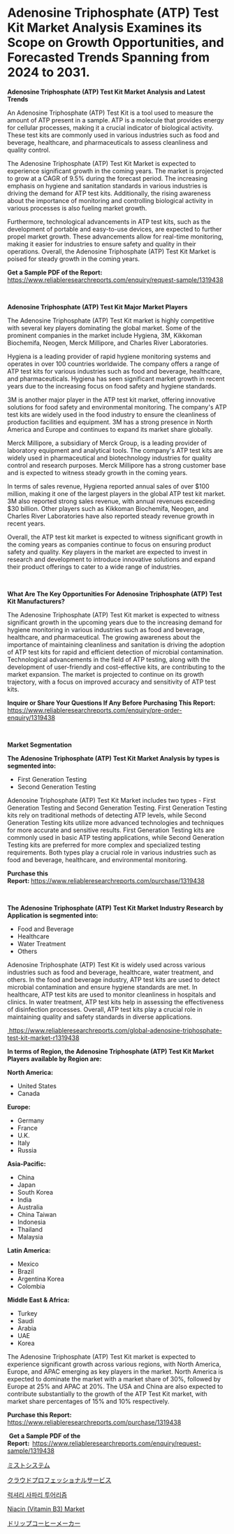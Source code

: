 <p><h1>Adenosine Triphosphate (ATP) Test Kit Market Analysis Examines its Scope on Growth Opportunities, and Forecasted Trends Spanning from 2024 to 2031.</h1></p><p><strong>Adenosine Triphosphate (ATP) Test Kit Market Analysis and Latest Trends</strong></p>
<p><p>An Adenosine Triphosphate (ATP) Test Kit is a tool used to measure the amount of ATP present in a sample. ATP is a molecule that provides energy for cellular processes, making it a crucial indicator of biological activity. These test kits are commonly used in various industries such as food and beverage, healthcare, and pharmaceuticals to assess cleanliness and quality control.</p><p>The Adenosine Triphosphate (ATP) Test Kit Market is expected to experience significant growth in the coming years. The market is projected to grow at a CAGR of 9.5% during the forecast period. The increasing emphasis on hygiene and sanitation standards in various industries is driving the demand for ATP test kits. Additionally, the rising awareness about the importance of monitoring and controlling biological activity in various processes is also fueling market growth.</p><p>Furthermore, technological advancements in ATP test kits, such as the development of portable and easy-to-use devices, are expected to further propel market growth. These advancements allow for real-time monitoring, making it easier for industries to ensure safety and quality in their operations. Overall, the Adenosine Triphosphate (ATP) Test Kit Market is poised for steady growth in the coming years.</p></p>
<p><strong>Get a Sample PDF of the Report:&nbsp;</strong> <a href="https://www.reliableresearchreports.com/enquiry/request-sample/1319438">https://www.reliableresearchreports.com/enquiry/request-sample/1319438</a></p>
<p>&nbsp;</p>
<p><strong>Adenosine Triphosphate (ATP) Test Kit Major Market Players</strong></p>
<p><p>The Adenosine Triphosphate (ATP) Test Kit market is highly competitive with several key players dominating the global market. Some of the prominent companies in the market include Hygiena, 3M, Kikkoman Biochemifa, Neogen, Merck Millipore, and Charles River Laboratories.</p><p>Hygiena is a leading provider of rapid hygiene monitoring systems and operates in over 100 countries worldwide. The company offers a range of ATP test kits for various industries such as food and beverage, healthcare, and pharmaceuticals. Hygiena has seen significant market growth in recent years due to the increasing focus on food safety and hygiene standards.</p><p>3M is another major player in the ATP test kit market, offering innovative solutions for food safety and environmental monitoring. The company's ATP test kits are widely used in the food industry to ensure the cleanliness of production facilities and equipment. 3M has a strong presence in North America and Europe and continues to expand its market share globally.</p><p>Merck Millipore, a subsidiary of Merck Group, is a leading provider of laboratory equipment and analytical tools. The company's ATP test kits are widely used in pharmaceutical and biotechnology industries for quality control and research purposes. Merck Millipore has a strong customer base and is expected to witness steady growth in the coming years.</p><p>In terms of sales revenue, Hygiena reported annual sales of over $100 million, making it one of the largest players in the global ATP test kit market. 3M also reported strong sales revenue, with annual revenues exceeding $30 billion. Other players such as Kikkoman Biochemifa, Neogen, and Charles River Laboratories have also reported steady revenue growth in recent years.</p><p>Overall, the ATP test kit market is expected to witness significant growth in the coming years as companies continue to focus on ensuring product safety and quality. Key players in the market are expected to invest in research and development to introduce innovative solutions and expand their product offerings to cater to a wide range of industries.</p></p>
<p>&nbsp;</p>
<p><strong>What Are The Key Opportunities For Adenosine Triphosphate (ATP) Test Kit Manufacturers?</strong></p>
<p><p>The Adenosine Triphosphate (ATP) Test Kit market is expected to witness significant growth in the upcoming years due to the increasing demand for hygiene monitoring in various industries such as food and beverage, healthcare, and pharmaceutical. The growing awareness about the importance of maintaining cleanliness and sanitation is driving the adoption of ATP test kits for rapid and efficient detection of microbial contamination. Technological advancements in the field of ATP testing, along with the development of user-friendly and cost-effective kits, are contributing to the market expansion. The market is projected to continue on its growth trajectory, with a focus on improved accuracy and sensitivity of ATP test kits.</p></p>
<p><strong>Inquire or Share Your Questions If Any Before Purchasing This Report:</strong> <a href="https://www.reliableresearchreports.com/enquiry/pre-order-enquiry/1319438">https://www.reliableresearchreports.com/enquiry/pre-order-enquiry/1319438</a></p>
<p>&nbsp;</p>
<p><strong>Market Segmentation</strong></p>
<p><strong>The Adenosine Triphosphate (ATP) Test Kit Market Analysis by types is segmented into:</strong></p>
<p><ul><li>First Generation Testing</li><li>Second Generation Testing</li></ul></p>
<p><p>Adenosine Triphosphate (ATP) Test Kit Market includes two types - First Generation Testing and Second Generation Testing. First Generation Testing kits rely on traditional methods of detecting ATP levels, while Second Generation Testing kits utilize more advanced technologies and techniques for more accurate and sensitive results. First Generation Testing kits are commonly used in basic ATP testing applications, while Second Generation Testing kits are preferred for more complex and specialized testing requirements. Both types play a crucial role in various industries such as food and beverage, healthcare, and environmental monitoring.</p></p>
<p><strong>Purchase this Report:&nbsp;</strong><a href="https://www.reliableresearchreports.com/purchase/1319438">https://www.reliableresearchreports.com/purchase/1319438</a></p>
<p>&nbsp;</p>
<p><strong>The Adenosine Triphosphate (ATP) Test Kit Market Industry Research by Application is segmented into:</strong></p>
<p><ul><li>Food and Beverage</li><li>Healthcare</li><li>Water Treatment</li><li>Others</li></ul></p>
<p><p>Adenosine Triphosphate (ATP) Test Kit is widely used across various industries such as food and beverage, healthcare, water treatment, and others. In the food and beverage industry, ATP test kits are used to detect microbial contamination and ensure hygiene standards are met. In healthcare, ATP test kits are used to monitor cleanliness in hospitals and clinics. In water treatment, ATP test kits help in assessing the effectiveness of disinfection processes. Overall, ATP test kits play a crucial role in maintaining quality and safety standards in diverse applications.</p></p>
<p><a href="https://www.reliableresearchreports.com/global-adenosine-triphosphate-test-kit-market-r1319438">&nbsp;https://www.reliableresearchreports.com/global-adenosine-triphosphate-test-kit-market-r1319438</a></p>
<p><strong>In terms of Region, the Adenosine Triphosphate (ATP) Test Kit Market Players available by Region are:</strong></p>
<p>
    <p> <strong> North America: </strong>
        <ul>
            <li>United States</li>
            <li>Canada</li>
        </ul>
        </p> 
    <p> <strong> Europe: </strong>
        <ul>
            <li>Germany</li>
            <li>France</li>
            <li>U.K.</li>
            <li>Italy</li>
            <li>Russia</li>
        </ul>
        </p> 
    <p> <strong> Asia-Pacific: </strong>
        <ul>
            <li>China</li>
            <li>Japan</li>
            <li>South Korea</li>
            <li>India</li>
            <li>Australia</li>
            <li>China Taiwan</li>
            <li>Indonesia</li>
            <li>Thailand</li>
            <li>Malaysia</li>
        </ul>
        </p> 
    <p> <strong> Latin America: </strong>
        <ul>
            <li>Mexico</li>
            <li>Brazil</li>
            <li>Argentina Korea</li>
            <li>Colombia</li>
        </ul>
        </p> 
    <p> <strong> Middle East & Africa: </strong>
        <ul>
            <li>Turkey</li>
            <li>Saudi</li>
            <li>Arabia</li>
            <li>UAE</li>
            <li>Korea</li>
        </ul>
    </p>
    </p>
<p><p>The Adenosine Triphosphate (ATP) Test Kit market is expected to experience significant growth across various regions, with North America, Europe, and APAC emerging as key players in the market. North America is expected to dominate the market with a market share of 30%, followed by Europe at 25% and APAC at 20%. The USA and China are also expected to contribute substantially to the growth of the ATP Test Kit market, with market share percentages of 15% and 10% respectively.</p></p>
<p><strong>Purchase this Report: </strong><a href="https://www.reliableresearchreports.com/purchase/1319438">https://www.reliableresearchreports.com/purchase/1319438</a></p>
<p>&nbsp;<strong>Get a Sample PDF of the Report:&nbsp;&nbsp;</strong><a href="https://www.reliableresearchreports.com/enquiry/request-sample/1319438">https://www.reliableresearchreports.com/enquiry/request-sample/1319438</a></p>
<p><strong></strong></p>
<p><p><a href="https://medium.com/@jaremington56/%E3%83%9F%E3%82%B9%E3%83%86%E3%82%A3%E3%83%B3%E3%82%B0%E3%82%B7%E3%82%B9%E3%83%86%E3%83%A0%E5%B8%82%E5%A0%B4%E8%AA%BF%E6%9F%BB%E3%83%AC%E3%83%9D%E3%83%BC%E3%83%88-%E3%81%9D%E3%81%AE%E6%AD%B4%E5%8F%B2%E3%81%8A%E3%82%88%E3%81%B32024%E5%B9%B4%E3%81%8B%E3%82%892031%E5%B9%B4%E3%81%AE%E4%BA%88%E6%B8%AC-1f65d2967b66">ミストシステム</a></p><p><a href="https://medium.com/@rexkhler2023/%E3%82%AF%E3%83%A9%E3%82%A6%E3%83%89%E3%83%97%E3%83%AD%E3%83%95%E3%82%A7%E3%83%83%E3%82%B7%E3%83%A7%E3%83%8A%E3%83%AB%E3%82%B5%E3%83%BC%E3%83%93%E3%82%B9%E5%B8%82%E5%A0%B4%E3%81%AE%E8%A6%8F%E6%A8%A1%E3%81%AF-%E3%82%B0%E3%83%AD%E3%83%BC%E3%83%90%E3%83%AB%E7%94%A3%E6%A5%AD%E3%81%AB%E3%81%8A%E3%81%91%E3%82%8B%E6%9C%80%E9%81%A9%E3%81%AA%E3%83%9E%E3%83%BC%E3%82%B1%E3%83%86%E3%82%A3%E3%83%B3%E3%82%B0%E3%83%81%E3%83%A3%E3%83%8D%E3%83%AB%E3%82%92%E6%98%8E%E3%82%89%E3%81%8B%E3%81%AB%E3%81%97%E3%81%BE%E3%81%99-58302040fe90">クラウドプロフェッショナルサービス</a></p><p><a href="https://medium.com/@codinchelcea2022/%EA%B3%A0%EA%B8%89-%EC%82%AC%ED%8C%8C%EB%A6%AC-%EA%B4%80%EA%B4%91-%EC%8B%9C%EC%9E%A5-%EC%9D%B8%EC%82%AC%EC%9D%B4%ED%8A%B8-%EC%8B%9C%EC%9E%A5-%EB%8F%99%ED%96%A5-%EC%84%B1%EC%9E%A5-2024%EB%85%84%EB%B6%80%ED%84%B0-2031%EB%85%84%EA%B9%8C%EC%A7%80-%EC%98%88%EC%83%81%EB%90%98%EB%8A%94-%EC%98%88%EC%B8%A1-4d5ec5a326f0">럭셔리 사파리 투어리즘</a></p><p><a href="https://github.com/angeliabkratze/Market-Research-Report-List-1/blob/main/niacin-vitamin-b3-market.md">Niacin (Vitamin B3) Market</a></p><p><a href="https://github.com/klon646/Market-Research-Report-List-1/blob/main/274807359470.md">ドリップコーヒーメーカー</a></p></p>